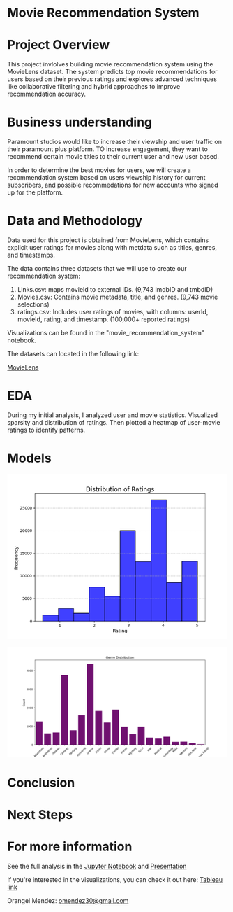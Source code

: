 # Movie Recommendation System

# Project Overview

This project invlolves building movie recommendation system using the MovieLens dataset. The system predicts top movie recommendations 
for users based on their previous ratings and explores advanced techniques like collaborative filtering and hybrid approaches to improve recommendation accuracy.

# Business understanding

Paramount studios would like to increase their viewship and user traffic on their paramount plus platform. TO increase engagement, they want to recommend certain movie titles to their current user and new user based.

In order to determine the best movies for users, we will create a recommendation system based on users viewship history for current subscribers, and possible recommedations for new accounts who signed up for the platform.

# Data and Methodology

Data used for this project is obtained from MovieLens, which contains explicit user ratings for movies along with metdata such as titles, genres, and timestamps. 

The data contains three datasets that we will use to create our recommendation system:
1.  Links.csv: maps movieId to external IDs. (9,743 imdbID and tmbdID)
2.  Movies.csv: Contains movie metadata, title, and genres. (9,743 movie selections)
3.  ratings.csv: Includes user ratings of movies, with columns: userId, movieId, rating, and timestamp. (100,000+ reported ratings)

Visualizations can be found in the "movie_recommendation_system" notebook.

The datasets can located in the following link:

[MovieLens](https://grouplens.org/datasets/movielens/latest/)

# EDA

During my initial analysis, I analyzed user and movie statistics. Visualized sparsity and distribution of ratings. Then plotted a heatmap of user-movie ratings to identify patterns.

# Models

![Distribution_of_ratings](./images/Distribution_of_ratings.png)

![Genre_distribution](./images/Genre_distribution.png)



# Conclusion

# Next Steps

# For more information

See the full analysis in the [Jupyter Notebook](https://github.com/omendez930/Phase4-movie-recommendation/blob/main/movie_recommendation_system.ipynb) and [Presentation]()

If you're interested in the visualizations, you can check it out here: [Tableau link](https://public.tableau.com/app/profile/orangel.mendez/viz/Movie_recommendation_system/Dashboard1?publish=yes)

Orangel Mendez: <omendez30@gmail.com>